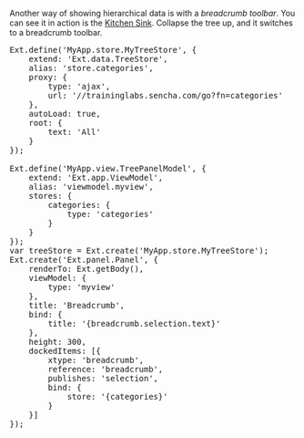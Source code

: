 Another way of showing hierarchical data is with a *breadcrumb toolbar*. You can see it in
action is the <a href="http://dev.sencha.com/ext/5.0.0/examples/kitchensink/#all" target="api">Kitchen Sink</a>. Collapse the tree up, and it switches
to a breadcrumb toolbar.


<pre class="runnable">Ext.define('MyApp.store.MyTreeStore', {
    extend: 'Ext.data.TreeStore',
    alias: 'store.categories',
    proxy: {
        type: 'ajax',
        url: '//traininglabs.sencha.com/go?fn=categories'
    },
    autoLoad: true,
    root: {
        text: 'All'
    }
});

Ext.define('MyApp.view.TreePanelModel', {
    extend: 'Ext.app.ViewModel',
    alias: 'viewmodel.myview',
    stores: {
        categories: {
            type: 'categories'
        }
    }
});
var treeStore = Ext.create('MyApp.store.MyTreeStore');
Ext.create('Ext.panel.Panel', {
    renderTo: Ext.getBody(),
    viewModel: {
        type: 'myview'
    },
    title: 'Breadcrumb',
    bind: {
        title: '{breadcrumb.selection.text}'
    },
    height: 300,
    dockedItems: [{
        xtype: 'breadcrumb',
        reference: 'breadcrumb',
        publishes: 'selection',
        bind: {
            store: '{categories}'
        }
    }]
});
</pre>
